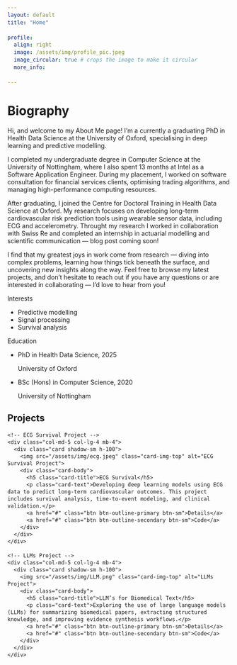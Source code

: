 ```yaml
---
layout: default
title: "Home"

profile:
  align: right
  image: /assets/img/profile_pic.jpeg
  image_circular: true # crops the image to make it circular
  more_info:

---
```

# Biography
Hi, and welcome to my About Me page! I’m a currently a graduating PhD in Health Data Science at the University of Oxford, specialising in deep learning and predictive modelling.

I completed my undergraduate degree in Computer Science at the University of Nottingham, where I also spent 13 months at Intel as a Software Application Engineer. During my placement, I worked on software consultation for financial services clients, optimising trading algorithms, and managing high-performance computing resources.

After graduating, I joined the Centre for Doctoral Training in Health Data Science at Oxford. My research focuses on developing long-term cardiovascular risk prediction tools using wearable sensor data, including ECG and accelerometry. Throught my research I worked in collaboration with Swiss Re and completed an internship in actuarial modelling and scientific communication — blog post coming soon!

I find that my greatest joys in work come from research — diving into complex problems, learning how things tick beneath the surface, and uncovering new insights along the way. Feel free to browse my latest projects, and don’t hesitate to reach out if you have any questions or are interested in collaborating — I’d love to hear from you!
<div class="row mt-5">

  <!-- ✅ Interests with bullet points -->
<div class="col-md-5">
  <div class="section-subheading">Interests</div>
  <ul class="interest-list">
    <li>Predictive modelling</li>
    <li>Signal processing</li>
    <li>Survival analysis</li>
  </ul>
</div>

  <!-- ✅ Education with Font Awesome icons -->
  <div class="col-md-7">
    <div class="section-subheading">Education</div>
    <ul class="fa-ul mb-0">
      <li class="d-flex mb-2">
        <span class="fa-li"><i class="fas fa-graduation-cap text-secondary"></i></span>
        <div>
          <p class="mb-0 fw-semibold">PhD in Health Data Science, 2025</p>
          <p class="mb-0 text-muted">University of Oxford</p>
        </div>
      </li>
      <li class="d-flex mb-2">
        <span class="fa-li"><i class="fas fa-graduation-cap text-secondary"></i></span>
        <div>
          <p class="mb-0 fw-semibold">BSc (Hons) in Computer Science, 2020</p>
          <p class="mb-0 text-muted">University of Nottingham</p>
        </div>
      </li>
    </ul>
  </div>

</div>



<!-- ✅ Projects Section -->
<section class="mt-5">
  <h2 class="text-center mb-4">Projects</h2>
  <div class="row justify-content-center">

    <!-- ECG Survival Project -->
    <div class="col-md-5 col-lg-4 mb-4">
      <div class="card shadow-sm h-100">
        <img src="/assets/img/ecg.jpeg" class="card-img-top" alt="ECG Survival Project">
        <div class="card-body">
          <h5 class="card-title">ECG Survival</h5>
          <p class="card-text">Developing deep learning models using ECG data to predict long-term cardiovascular outcomes. This project includes survival analysis, time-to-event modeling, and clinical validation.</p>
          <a href="#" class="btn btn-outline-primary btn-sm">Details</a>
          <a href="#" class="btn btn-outline-secondary btn-sm">Code</a>
        </div>
      </div>
    </div>

    <!-- LLMs Project -->
    <div class="col-md-5 col-lg-4 mb-4">
      <div class="card shadow-sm h-100">
        <img src="/assets/img/LLM.png" class="card-img-top" alt="LLMs Project">
        <div class="card-body">
          <h5 class="card-title">LLM’s for Biomedical Text</h5>
          <p class="card-text">Exploring the use of large language models (LLMs) for summarizing biomedical papers, extracting structured knowledge, and improving evidence synthesis workflows.</p>
          <a href="#" class="btn btn-outline-primary btn-sm">Details</a>
          <a href="#" class="btn btn-outline-secondary btn-sm">Code</a>
        </div>
      </div>
    </div>

  </div>
</section>